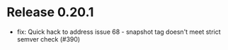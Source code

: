 # Release 0.20.1

- fix: Quick hack to address issue 68 - snapshot tag doesn't meet strict semver check (#390)
